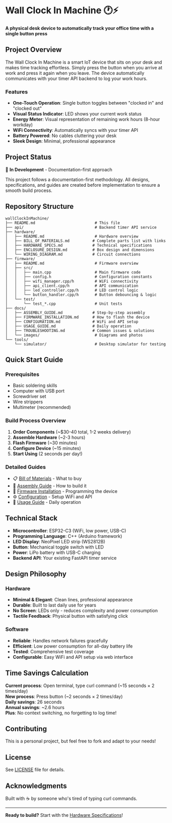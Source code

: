 # Wall Clock In Machine 🕐⚡

**A physical desk device to automatically track your office time with a single button press**

## Project Overview

The Wall Clock In Machine is a smart IoT device that sits on your desk and makes time tracking effortless. Simply press the button when you arrive at work and press it again when you leave. The device automatically communicates with your timer API backend to log your work hours.

### Features

- **One-Touch Operation**: Single button toggles between "clocked in" and "clocked out"
- **Visual Status Indicator**: LED shows your current work status
- **Energy Meter**: Visual representation of remaining work hours (8-hour workday)
- **WiFi Connectivity**: Automatically syncs with your timer API
- **Battery Powered**: No cables cluttering your desk
- **Sleek Design**: Minimal, professional appearance

## Project Status

🚧 **In Development** - Documentation-first approach

This project follows a documentation-first methodology. All designs, specifications, and guides are created before implementation to ensure a smooth build process.

## Repository Structure

```
wallClockInMachine/
├── README.md                          # This file
├── api/                               # Backend timer API service
├── hardware/
│   ├── README.md                      # Hardware overview
│   ├── BILL_OF_MATERIALS.md          # Complete parts list with links
│   ├── HARDWARE_SPECS.md             # Technical specifications
│   ├── ENCLOSURE_DESIGN.md           # Box design and dimensions
│   └── WIRING_DIAGRAM.md             # Circuit connections
├── firmware/
│   ├── README.md                      # Firmware overview
│   ├── src/
│   │   ├── main.cpp                   # Main firmware code
│   │   ├── config.h                   # Configuration constants
│   │   ├── wifi_manager.cpp/h         # WiFi connectivity
│   │   ├── api_client.cpp/h           # API communication
│   │   ├── led_controller.cpp/h       # LED control logic
│   │   └── button_handler.cpp/h       # Button debouncing & logic
│   └── test/
│       └── test_*.cpp                 # Unit tests
├── docs/
│   ├── ASSEMBLY_GUIDE.md             # Step-by-step assembly
│   ├── FIRMWARE_INSTALLATION.md      # How to flash the device
│   ├── CONFIGURATION.md              # WiFi and API setup
│   ├── USAGE_GUIDE.md                # Daily operation
│   ├── TROUBLESHOOTING.md            # Common issues & solutions
│   └── images/                        # Diagrams and photos
└── tools/
    └── simulator/                     # Desktop simulator for testing
```

## Quick Start Guide

### Prerequisites

- Basic soldering skills
- Computer with USB port
- Screwdriver set
- Wire strippers
- Multimeter (recommended)

### Build Process Overview

1. **Order Components** (~$30-40 total, 1-2 weeks delivery)
2. **Assemble Hardware** (~2-3 hours)
3. **Flash Firmware** (~30 minutes)
4. **Configure Device** (~15 minutes)
5. **Start Using** (2 seconds per day!)

### Detailed Guides

- 📋 [Bill of Materials](hardware/BILL_OF_MATERIALS.md) - What to buy
- 🔧 [Assembly Guide](docs/ASSEMBLY_GUIDE.md) - How to build it
- 💾 [Firmware Installation](docs/FIRMWARE_INSTALLATION.md) - Programming the device
- ⚙️ [Configuration](docs/CONFIGURATION.md) - Setup WiFi and API
- 📖 [Usage Guide](docs/USAGE_GUIDE.md) - Daily operation

## Technical Stack

- **Microcontroller**: ESP32-C3 (WiFi, low power, USB-C)
- **Programming Language**: C++ (Arduino framework)
- **LED Display**: NeoPixel LED strip (WS2812B)
- **Button**: Mechanical toggle switch with LED
- **Power**: LiPo battery with USB-C charging
- **Backend API**: Your existing FastAPI timer service

## Design Philosophy

### Hardware
- **Minimal & Elegant**: Clean lines, professional appearance
- **Durable**: Built to last daily use for years
- **No Screen**: LEDs only - reduces complexity and power consumption
- **Tactile Feedback**: Physical button with satisfying click

### Software
- **Reliable**: Handles network failures gracefully
- **Efficient**: Low power consumption for all-day battery life
- **Tested**: Comprehensive test coverage
- **Configurable**: Easy WiFi and API setup via web interface

## Time Savings Calculation

**Current process**: Open terminal, type curl command (~15 seconds × 2 times/day)  
**New process**: Press button (~2 seconds × 2 times/day)  
**Daily savings**: 26 seconds  
**Annual savings**: ~2.6 hours  
**Plus**: No context switching, no forgetting to log time!

## Contributing

This is a personal project, but feel free to fork and adapt to your needs!

## License

See [LICENSE](LICENSE) file for details.

## Acknowledgments

Built with ☕ by someone who's tired of typing curl commands.

---

**Ready to build?** Start with the [Hardware Specifications](hardware/HARDWARE_SPECS.md)!
